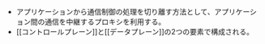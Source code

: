 - アプリケーションから通信制御の処理を切り離す方法として、アプリケーション間の通信を中継するプロキシを利用する。
- [[コントロールプレーン]]と[[データプレーン]]の2つの要素で構成される。
